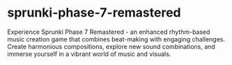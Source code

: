 # sprunki-phase-7-remastered
Experience Sprunki Phase 7 Remastered - an enhanced rhythm-based music creation game that combines beat-making with engaging challenges. Create harmonious compositions, explore new sound combinations, and immerse yourself in a vibrant world of music and visuals.
